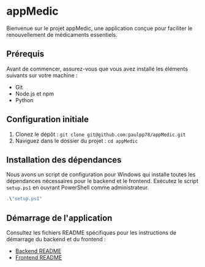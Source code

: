 # appMedic

Bienvenue sur le projet appMedic, une application conçue pour faciliter le renouvellement de médicaments essentiels.

## Prérequis

Avant de commencer, assurez-vous que vous avez installé les éléments suivants sur votre machine :

- Git
- Node.js et npm
- Python

## Configuration initiale

1. Clonez le dépôt : `git clone git@github.com:paulpp78/appMedic.git`
2. Naviguez dans le dossier du projet : `cd appMedic`

## Installation des dépendances

Nous avons un script de configuration pour Windows qui installe toutes les dépendances nécessaires pour le backend et le frontend. Exécutez le script `setup.ps1` en ouvrant PowerShell comme administrateur.

```powershell
.\"setup.ps1"
```

## Démarrage de l'application

Consultez les fichiers README spécifiques pour les instructions de démarrage du backend et du frontend :

- [Backend README](./appMedicBack/README.md)
- [Frontend README](./appMedicFront/README.md)
